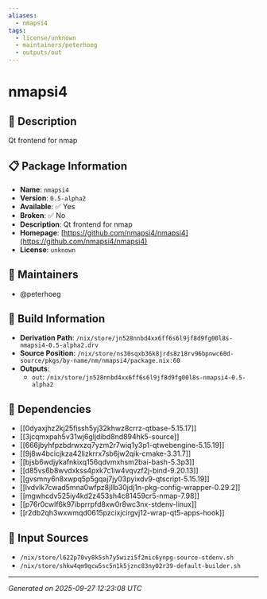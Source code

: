 ```yaml
---
aliases:
  - nmapsi4
tags:
  - license/unknown
  - maintainers/peterhoeg
  - outputs/out
---
```


# nmapsi4

## 📝 Description

Qt frontend for nmap

## 📋 Package Information

- **Name**: `nmapsi4`
- **Version**: `0.5-alpha2`
- **Available**: ✅ Yes
- **Broken**: ✅ No
- **Description**: Qt frontend for nmap
- **Homepage**: [https://github.com/nmapsi4/nmapsi4](https://github.com/nmapsi4/nmapsi4)
- **License**: `unknown`
## 👥 Maintainers

- @peterhoeg


## 🔧 Build Information

- **Derivation Path**: `/nix/store/jn528nnbd4xx6ff6s6l9jf8d9fg00l8s-nmapsi4-0.5-alpha2.drv`
- **Source Position**: `/nix/store/ns30sqxb36k8jrds8z18rv96bpnwc60d-source/pkgs/by-name/nm/nmapsi4/package.nix:60`
- **Outputs**:
  - `out`:  `/nix/store/jn528nnbd4xx6ff6s6l9jf8d9fg00l8s-nmapsi4-0.5-alpha2`

## 🔗 Dependencies

- [[0dyaxjhz2kj25fissh5yj32khwz8crrz-qtbase-5.15.17]]
- [[3jcqmxpah5v31wj6gljdibd8nd894hk5-source]]
- [[666jbyhfpzbdrwxzq7yzm2r7wiq1y3p1-qtwebengine-5.15.19]]
- [[9j8w4bcicjkza42lizkrrx7sb6jw2qik-cmake-3.31.7]]
- [[bjsb6wdjykafnkixq156qdvmxhsm2bai-bash-5.3p3]]
- [[d85vs6b8wvdxkss4pxk7c1iw4vqvzf2j-bind-9.20.13]]
- [[gvsmny6n8xwpq5p5gqaj7jy03pyixdv9-qtscript-5.15.19]]
- [[lvdvlk7cwad5mna0wfpz8jllb30jdj1n-pkg-config-wrapper-0.29.2]]
- [[mgwhcdv525iy4kd2z453sh4c81459cr5-nmap-7.98]]
- [[p76r0cwlf6k97ibprrpfd8xw0r8wc3nx-stdenv-linux]]
- [[r2db2qh3wxwmqd0615pzcixjcirgvj12-wrap-qt5-apps-hook]]

## 📁 Input Sources

- `/nix/store/l622p70vy8k5sh7y5wizi5f2mic6ynpg-source-stdenv.sh`
- `/nix/store/shkw4qm9qcw5sc5n1k5jznc83ny02r39-default-builder.sh`

---
*Generated on 2025-09-27 12:23:08 UTC*
